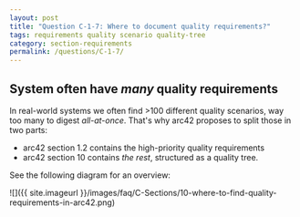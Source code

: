 ```yaml
---
layout: post
title: "Question C-1-7: Where to document quality requirements?"
tags: requirements quality scenario quality-tree
category: section-requirements
permalink: /questions/C-1-7/
---
```


## System often have _many_ quality requirements

In real-world systems we often find >100 different quality scenarios,
way too many to digest _all-at-once_. That's why arc42 proposes
to split those in two parts:

* arc42 section 1.2 contains the high-priority quality requirements
* arc42 section 10 contains _the rest_, structured as a quality tree.

See the following diagram for an overview:

![]({{ site.imageurl }}/images/faq/C-Sections/10-where-to-find-quality-requirements-in-arc42.png)
